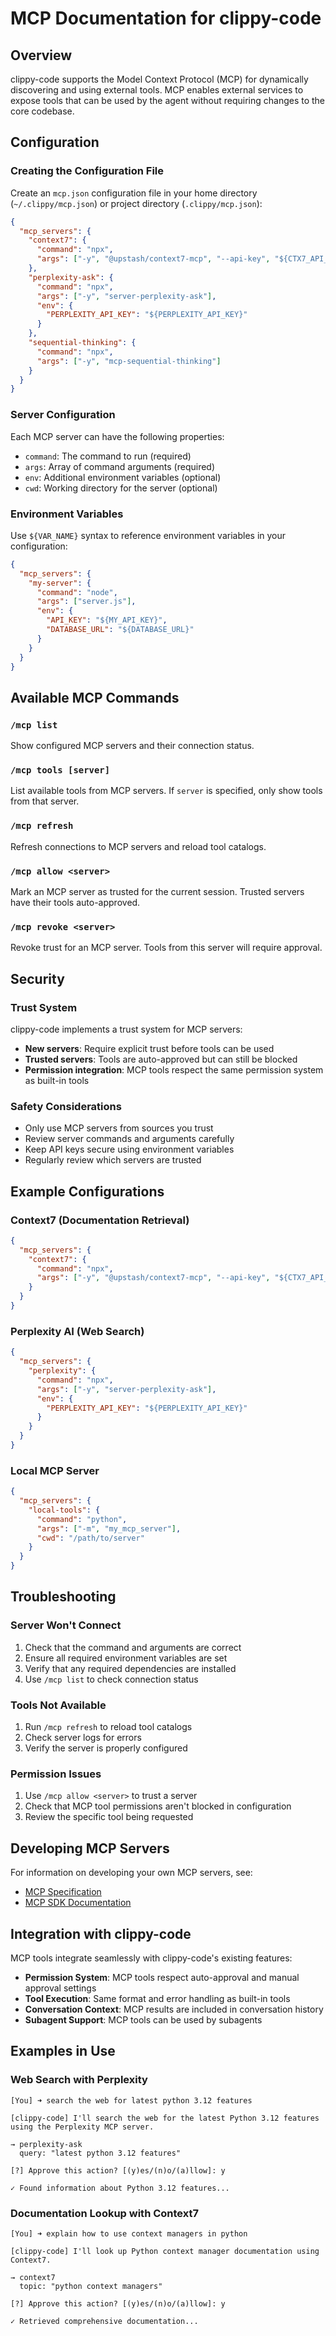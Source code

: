 # MCP Documentation for clippy-code

## Overview

clippy-code supports the Model Context Protocol (MCP) for dynamically discovering and using external tools. MCP enables external services to expose tools that can be used by the agent without requiring changes to the core codebase.

## Configuration

### Creating the Configuration File

Create an `mcp.json` configuration file in your home directory (`~/.clippy/mcp.json`) or project directory (`.clippy/mcp.json`):

```json
{
  "mcp_servers": {
    "context7": {
      "command": "npx",
      "args": ["-y", "@upstash/context7-mcp", "--api-key", "${CTX7_API_KEY}"]
    },
    "perplexity-ask": {
      "command": "npx",
      "args": ["-y", "server-perplexity-ask"],
      "env": {
        "PERPLEXITY_API_KEY": "${PERPLEXITY_API_KEY}"
      }
    },
    "sequential-thinking": {
      "command": "npx",
      "args": ["-y", "mcp-sequential-thinking"]
    }
  }
}
```

### Server Configuration

Each MCP server can have the following properties:

- `command`: The command to run (required)
- `args`: Array of command arguments (required)
- `env`: Additional environment variables (optional)
- `cwd`: Working directory for the server (optional)

### Environment Variables

Use `${VAR_NAME}` syntax to reference environment variables in your configuration:

```json
{
  "mcp_servers": {
    "my-server": {
      "command": "node",
      "args": ["server.js"],
      "env": {
        "API_KEY": "${MY_API_KEY}",
        "DATABASE_URL": "${DATABASE_URL}"
      }
    }
  }
}
```

## Available MCP Commands

### `/mcp list`
Show configured MCP servers and their connection status.

### `/mcp tools [server]`
List available tools from MCP servers. If `server` is specified, only show tools from that server.

### `/mcp refresh`
Refresh connections to MCP servers and reload tool catalogs.

### `/mcp allow <server>`
Mark an MCP server as trusted for the current session. Trusted servers have their tools auto-approved.

### `/mcp revoke <server>`
Revoke trust for an MCP server. Tools from this server will require approval.

## Security

### Trust System

clippy-code implements a trust system for MCP servers:

- **New servers**: Require explicit trust before tools can be used
- **Trusted servers**: Tools are auto-approved but can still be blocked
- **Permission integration**: MCP tools respect the same permission system as built-in tools

### Safety Considerations

- Only use MCP servers from sources you trust
- Review server commands and arguments carefully
- Keep API keys secure using environment variables
- Regularly review which servers are trusted

## Example Configurations

### Context7 (Documentation Retrieval)

```json
{
  "mcp_servers": {
    "context7": {
      "command": "npx",
      "args": ["-y", "@upstash/context7-mcp", "--api-key", "${CTX7_API_KEY}"]
    }
  }
}
```

### Perplexity AI (Web Search)

```json
{
  "mcp_servers": {
    "perplexity": {
      "command": "npx",
      "args": ["-y", "server-perplexity-ask"],
      "env": {
        "PERPLEXITY_API_KEY": "${PERPLEXITY_API_KEY}"
      }
    }
  }
}
```

### Local MCP Server

```json
{
  "mcp_servers": {
    "local-tools": {
      "command": "python",
      "args": ["-m", "my_mcp_server"],
      "cwd": "/path/to/server"
    }
  }
}
```

## Troubleshooting

### Server Won't Connect

1. Check that the command and arguments are correct
2. Ensure all required environment variables are set
3. Verify that any required dependencies are installed
4. Use `/mcp list` to check connection status

### Tools Not Available

1. Run `/mcp refresh` to reload tool catalogs
2. Check server logs for errors
3. Verify the server is properly configured

### Permission Issues

1. Use `/mcp allow <server>` to trust a server
2. Check that MCP tool permissions aren't blocked in configuration
3. Review the specific tool being requested

## Developing MCP Servers

For information on developing your own MCP servers, see:
- [MCP Specification](https://modelcontextprotocol.io/)
- [MCP SDK Documentation](https://github.com/modelcontextprotocol/servers)

## Integration with clippy-code

MCP tools integrate seamlessly with clippy-code's existing features:

- **Permission System**: MCP tools respect auto-approval and manual approval settings
- **Tool Execution**: Same format and error handling as built-in tools
- **Conversation Context**: MCP results are included in conversation history
- **Subagent Support**: MCP tools can be used by subagents

## Examples in Use

### Web Search with Perplexity

```
[You] ➜ search the web for latest python 3.12 features

[clippy-code] I'll search the web for the latest Python 3.12 features using the Perplexity MCP server.

→ perplexity-ask
  query: "latest python 3.12 features"

[?] Approve this action? [(y)es/(n)o/(a)llow]: y

✓ Found information about Python 3.12 features...
```

### Documentation Lookup with Context7

```
[You] ➜ explain how to use context managers in python

[clippy-code] I'll look up Python context manager documentation using Context7.

→ context7
  topic: "python context managers"

[?] Approve this action? [(y)es/(n)o/(a)llow]: y

✓ Retrieved comprehensive documentation...
```